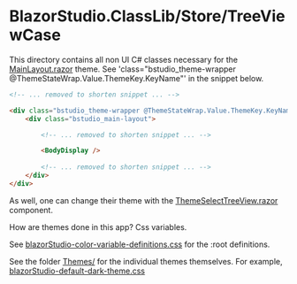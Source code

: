﻿# BlazorStudio.ClassLib/Store/TreeViewCase
This directory contains all non UI C# classes necessary for the [MainLayout.razor](/BlazorStudio.RazorLib/Shared/MainLayout.razor) theme. See 'class="bstudio_theme-wrapper @ThemeStateWrap.Value.ThemeKey.KeyName"' in the snippet below.

```html
<!-- ... removed to shorten snippet ... -->

<div class="bstudio_theme-wrapper @ThemeStateWrap.Value.ThemeKey.KeyName">
    <div class="bstudio_main-layout">

        <!-- ... removed to shorten snippet ... -->

        <BodyDisplay />
        
        <!-- ... removed to shorten snippet ... -->
    </div>
</div>
```

As well, one can change their theme with the [ThemeSelectTreeView.razor](/BlazorStudio.RazorLib/Theme/ThemeSelectTreeView.razor) component.

How are themes done in this app? Css variables.

See [blazorStudio-color-variable-definitions.css](/BlazorStudio.RazorLib/wwwroot/blazorStudio-color-variable-definitions.css) for the :root definitions.

See the folder [Themes/](/BlazorStudio.RazorLib/wwwroot/Themes/) for the individual themes themselves. For example, [blazorStudio-default-dark-theme.css](/BlazorStudio.RazorLib/wwwroot/Themes/blazorStudio-default-dark-theme.css)